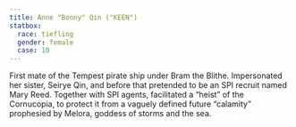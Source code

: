 ```yaml
---
title: Anne "Bonny" Qin ("KEEN")
statbox:
  race: tiefling
  gender: female
  case: 10
---
```


First mate of the Tempest pirate ship under Bram the Blithe. Impersonated her sister, Seirye Qin, and before that pretended to be an SPI recruit named Mary Reed. Together with SPI agents, facilitated a “heist” of the Cornucopia, to protect it from a vaguely defined future “calamity” prophesied by Melora, goddess of storms and the sea.

